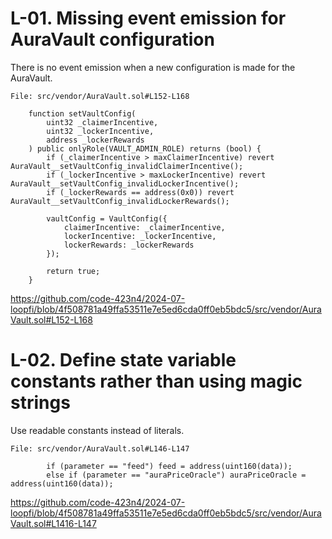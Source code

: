 # L-01. Missing event emission for AuraVault configuration

There is no event emission when a new configuration is made for the AuraVault.

```solidity
File: src/vendor/AuraVault.sol#L152-L168

    function setVaultConfig(
        uint32 _claimerIncentive,
        uint32 _lockerIncentive,
        address _lockerRewards
    ) public onlyRole(VAULT_ADMIN_ROLE) returns (bool) {
        if (_claimerIncentive > maxClaimerIncentive) revert AuraVault__setVaultConfig_invalidClaimerIncentive();
        if (_lockerIncentive > maxLockerIncentive) revert AuraVault__setVaultConfig_invalidLockerIncentive();
        if (_lockerRewards == address(0x0)) revert AuraVault__setVaultConfig_invalidLockerRewards();

        vaultConfig = VaultConfig({
            claimerIncentive: _claimerIncentive,
            lockerIncentive: _lockerIncentive,
            lockerRewards: _lockerRewards
        });

        return true;
    }
```
https://github.com/code-423n4/2024-07-loopfi/blob/4f508781a49ffa53511e7e5ed6cda0ff0eb5bdc5/src/vendor/AuraVault.sol#L152-L168

# L-02. Define state variable constants rather than using magic strings

Use readable constants instead of literals.

```solidity
File: src/vendor/AuraVault.sol#L146-L147

        if (parameter == "feed") feed = address(uint160(data));
        else if (parameter == "auraPriceOracle") auraPriceOracle = address(uint160(data));
```
https://github.com/code-423n4/2024-07-loopfi/blob/4f508781a49ffa53511e7e5ed6cda0ff0eb5bdc5/src/vendor/AuraVault.sol#L1416-L147
